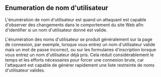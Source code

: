 Enumeration de nom d'utilisateur
--------------------------------

L'énumération de nom d'utilisateur est quand un attaquant est capable d'observer des changements dans le comportement du site Web afin d'identifier si un nom d'utilisateur donné est valide.

L'énumération des noms d'utilisateur se produit généralement sur la page de connexion, par exemple, lorsque vous entrez un nom d'utilisateur valide mais un mot de passe incorrect, ou sur les formulaires d'inscription lorsque vous entrez un nom d'utilisateur déjà pris. Cela réduit considérablement le temps et les efforts nécessaires pour forcer une connexion brute, car l'attaquant est capable de générer rapidement une liste restreinte de noms d'utilisateur valides.
